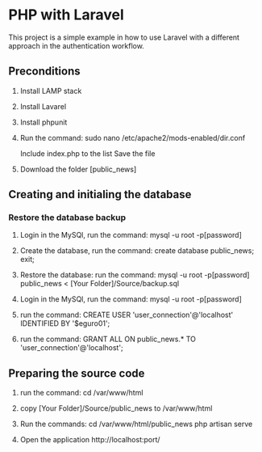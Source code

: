 
# PHP with Laravel

This project is a simple example in how to use Laravel with a different approach in the authentication workflow.


## Preconditions

1. Install LAMP stack

2. Install Lavarel 

2. Install phpunit 

3. Run the command: sudo nano /etc/apache2/mods-enabled/dir.conf

	Include index.php to the list
	Save the file

4. Download the folder [public_news] 


## Creating and initialing the database

### Restore the database backup

1. Login in the MySQl, run the command: mysql -u root -p[password]

2. Create the database, run the command: create database public_news; exit;

3. Restore the database: run the command: mysql -u root -p[password] public_news < [Your Folder]/Source/backup.sql

4. Login in the MySQl, run the command: mysql -u root -p[password]

5. run the command: CREATE USER 'user_connection'@'localhost' IDENTIFIED BY '$eguro01';

6. run the command: GRANT ALL ON public_news.* TO 'user_connection'@'localhost';

## Preparing the source code


1. run the command: cd /var/www/html 

2. copy [Your Folder]/Source/public_news to /var/www/html

3. Run the commands:
     cd /var/www/html/public_news 
     php artisan serve

4. Open the application  http://localhost:port/
